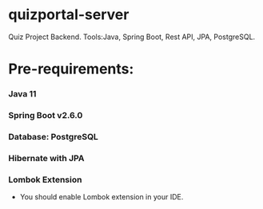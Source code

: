 # quizportal-server
Quiz Project Backend. Tools:Java, Spring Boot, Rest API, JPA, PostgreSQL.

# Pre-requirements:

### Java 11
### Spring Boot v2.6.0
### Database: PostgreSQL
### Hibernate with JPA
### Lombok Extension

- You should enable Lombok extension in your IDE.

